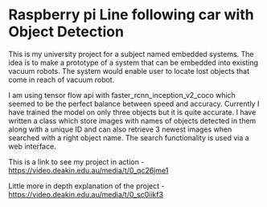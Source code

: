 # Raspberry pi Line following car with Object Detection
This is my university project for a subject named embedded systems. The idea is to make a prototype of a system that can be embedded into
existing vacuum robots. The system would enable user to locate lost objects that come in reach of vacuum robot.

I am using tensor flow api with faster_rcnn_inception_v2_coco which seemed to be the perfect balance between speed and accuracy.
Currently I have trained the model on only three objects but it is quite accurate. I have written a class which store images with 
names of objects detected in them along with a unique ID and can also retrieve 3 newest images when searched with a right object name. 
The search functionality is used via a web interface.

This is a link to see my project in action - https://video.deakin.edu.au/media/t/0_qc26jme1

Little more in depth explanation of the project - https://video.deakin.edu.au/media/t/0_sc0iikf3

